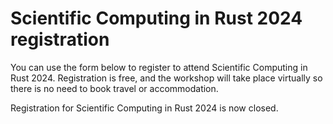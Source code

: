# Scientific Computing in Rust 2024 registration

You can use the form below to register to attend Scientific Computing in Rust 2024.
Registration is free, and the workshop will take place virtually so there is no need to book travel or accommodation.

Registration for Scientific Computing in Rust 2024 is now closed.
